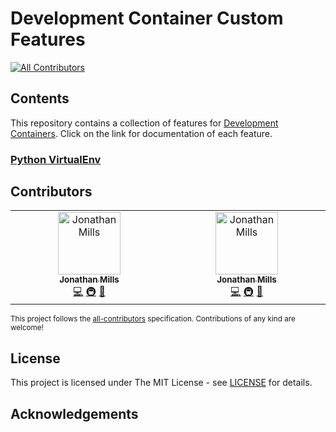 # Development Container Custom Features

[![All Contributors](https://img.shields.io/github/all-contributors/itsalljustdata/devcontainers-custom-features?color=ee8449&style=flat-square)](#contributors)


## Contents


This repository contains a collection of features for [Development Containers](https://containers.dev). Click on the link for documentation of each feature.

### [Python VirtualEnv](src/python-virtualenv/README.md)

## Contributors

<!-- ALL-CONTRIBUTORS-LIST:START - Do not remove or modify this section -->
<!-- prettier-ignore-start -->
<!-- markdownlint-disable -->
<table>
  <tbody>
    <tr>
      <td align="center" valign="top" width="14.28%"><a href="https://github.com/itsalljustdata"><img src="https://avatars.githubusercontent.com/u/40585882?v=4?s=100" width="100px;" alt="Jonathan Mills"/><br /><sub><b>Jonathan Mills</b></sub></a><br /><a href="https://github.com/itsalljustdata/devcontainers-custom-features/commits?author=itsalljustdata" title="Code">💻</a> <a href="#infra-itsalljustdata" title="Infrastructure (Hosting, Build-Tools, etc)">🚇</a> <a href="https://github.com/itsalljustdata/devcontainers-custom-features/commits?author=itsalljustdata" title="Documentation">📖</a></td>
      <td align="center" valign="top" width="14.28%"><a href="https://github.com/JonMills-MRWA"><img src="https://avatars.githubusercontent.com/u/127457028?v=4?s=100" width="100px;" alt="Jonathan Mills"/><br /><sub><b>Jonathan Mills</b></sub></a><br /><a href="https://github.com/itsalljustdata/devcontainers-custom-features/commits?author=JonMills-MRWA" title="Code">💻</a> <a href="#infra-JonMills-MRWA" title="Infrastructure (Hosting, Build-Tools, etc)">🚇</a> <a href="https://github.com/itsalljustdata/devcontainers-custom-features/commits?author=JonMills-MRWA" title="Documentation">📖</a></td>
    </tr>
  </tbody>
</table>

<!-- markdownlint-restore -->
<!-- prettier-ignore-end -->

<!-- ALL-CONTRIBUTORS-LIST:END -->

<!-- markdownlint-disable -->
<small>This project follows the [all-contributors](https://allcontributors.org) specification.
Contributions of any kind are welcome! </small>
<!-- markdownlint-restore -->

## License

This project is licensed under The MIT License - see [LICENSE](LICENSE) for details.

## Acknowledgements
